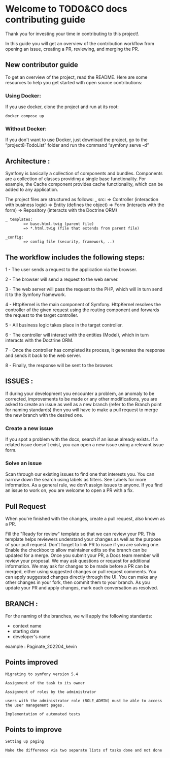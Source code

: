 # Welcome to TODO&CO docs contributing guide
Thank you for investing your time in contributing to this project!.


In this guide you will get an overview of the contribution workflow from opening an issue, creating a PR, reviewing, and merging the PR.

## New contributor guide
To get an overview of the project, read the README. Here are some resources to help you get started with open source contributions:

### Using Docker:

If you use docker, clone the project and run at its root:

````
docker compose up
````

### Without Docker:

If you don't want to use Docker, just download the project,
go to the “project8-TodoList” folder and run the command “symfony serve -d”

## Architecture :

Symfony is basically a collection of components and bundles. Components are a collection of classes providing a single base functionality. For example, the Cache component provides cache functionality, which can be added to any application.

The project files are structured as follows:
    _ src:
            => Controller (interaction with business logic)
            => Entity (defines the object)
            => Form (interacts with the form)
            => Repository (interacts with the Doctrine ORM)

    _ templates:
            => base.html.twig (parent file)
            => *.html.twig (file that extends from parent file)
    
    _config:
            => config file (security, framework, ..)

## The workflow includes the following steps:

1 - The user sends a request to the application via the browser.

2 - The browser will send a request to the web server.

3 - The web server will pass the request to the PHP, which will in turn send it to the Symfony framework.

4 - HttpKernel is the main component of Symfony. HttpKernel resolves the controller of the given request using the routing component and forwards the request to the target controller.

5 - All business logic takes place in the target controller.

6 - The controller will interact with the entities (Model), which in turn interacts with the Doctrine ORM.

7 - Once the controller has completed its process, it generates the response and sends it back to the web server.

8 - Finally, the response will be sent to the browser.


## ISSUES :

If during your development you encounter a problem, an anomaly to be corrected, improvements to be made or any other modifications, you are asked to create an issue as well as a new branch (refer to the Branch point for naming standards)
then you will have to make a pull request to merge the new branch with the desired one.

### Create a new issue

If you spot a problem with the docs, search if an issue already exists. If a related issue doesn't exist, you can open a new issue using a relevant issue form.

### Solve an issue

Scan through our existing issues to find one that interests you. You can narrow down the search using labels as filters. See Labels for more information. As a general rule, we don’t assign issues to anyone. If you find an issue to work on, you are welcome to open a PR with a fix.

## Pull Request

When you're finished with the changes, create a pull request, also known as a PR.

Fill the "Ready for review" template so that we can review your PR. This template helps reviewers understand your changes as well as the purpose of your pull request.
Don't forget to link PR to issue if you are solving one.
Enable the checkbox to allow maintainer edits so the branch can be updated for a merge. Once you submit your PR, a Docs team member will review your proposal. We may ask questions or request for additional information.
We may ask for changes to be made before a PR can be merged, either using suggested changes or pull request comments. You can apply suggested changes directly through the UI. You can make any other changes in your fork, then commit them to your branch.
As you update your PR and apply changes, mark each conversation as resolved.

## BRANCH : 

For the naming of the branches, we will apply the following standards:
- context name
- starting date
- developer's name

example :
Paginate_202204_kevin

## Points improved

````
Migrating to symfony version 5.4
````
````
Assignment of the task to its owner
````
````
Assignment of roles by the administrator
````
````
users with the administrator role (ROLE_ADMIN) must be able to access the user management pages.
````
````
Implementation of automated tests
````

## Points to improve


````
Setting up paging
````
````
Make the difference via two separate lists of tasks done and not done
````

